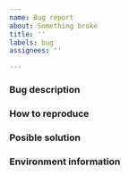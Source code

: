 ```yaml
---
name: Bug report
about: Something broke
title: ''
labels: bug
assignees: ''

---
```


### Bug description
<!-- Describe the issue, or paste the error encountered here -->

### How to reproduce
<!-- What are the steps to reproduce the reported issue 
```
git clone https://github.com/snuf/iomemory-vsl.git
cd iomemory-vsl
git checkout <tag or branch>
cd root/usr/src/iomemory-vsl-3.2.16
make
** poof, broken token **
-->

### Posible solution
<!-- is a solution know, or any plausible suggestions -->

### Environment information
 <!-- Information about the system the module is used on
1. Linux kernel compiled against (uname -a)
2. The C compiler version used (gcc --version)
3. distribution, and version 
4. Tag or Branch of iomemory-vsl that is being compiled
5. FIO device used, if applicable
   * fio-status
   * lspci -b -nn
-->
